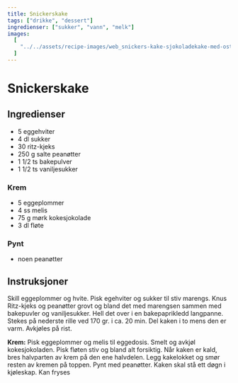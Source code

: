 ```yaml
---
title: Snickerskake
tags: ["drikke", "dessert"]
ingredienser: ["sukker", "vann", "melk"]
images:
  [
    "../../assets/recipe-images/web_snickers-kake-sjokoladekake-med-ostekrem.jpg",
  ]
---
```


# Snickerskake

## Ingredienser

- 5 eggehviter
- 4 dl sukker
- 30 ritz-kjeks
- 250 g salte peanøtter
- 1 1/2 ts bakepulver
- 1 1/2 ts vaniljesukker

### Krem

- 5 eggeplommer
- 4 ss melis
- 75 g mørk kokesjokolade
- 3 dl fløte

### Pynt

- noen peanøtter

## Instruksjoner

Skill eggeplommer og hvite. Pisk egehviter og sukker til stiv marengs. Knus Ritz-kjeks og peanøtter grovt og bland det med marengsen sammen med bakepuvler og vaniljesukker. Hell det over i en bakepaprikledd langpanne. Stekes på nederste rille ved 170 gr. i ca. 20 min.
Del kaken i to mens den er varm. Avkjøles på rist.

**Krem:** Pisk eggeplommer og melis til eggedosis. Smelt og avkjøl kokesjokoladen. Pisk fløten stiv og bland alt forsiktig.
Når kaken er kald, bres halvparten av krem på den ene halvdelen. Legg kakelokket og smør resten av kremen på toppen. Pynt med peanøtter. Kaken skal stå ett døgn i kjøleskap. Kan fryses
